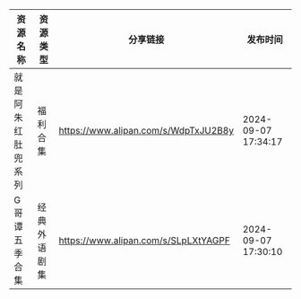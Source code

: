 | 资源名称      | 资源类型   | 分享链接                                 | 发布时间                |
| --------- | ------ | ------------------------------------ | ------------------- |
| 就是阿朱红肚兜系列 | 福利合集   | https://www.alipan.com/s/WdpTxJU2B8y | 2024-09-07 17:34:17 |
| G哥谭五季合集   | 经典外语剧集 | https://www.alipan.com/s/SLpLXtYAGPF | 2024-09-07 17:30:10 |
